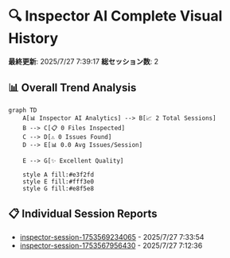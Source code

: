 # 🔍 Inspector AI Complete Visual History

**最終更新**: 2025/7/27 7:39:17
**総セッション数**: 2

## 📊 Overall Trend Analysis

```mermaid
graph TD
    A[📊 Inspector AI Analytics] --> B[📈 2 Total Sessions]
    B --> C[📋 0 Files Inspected]
    C --> D[⚠️ 0 Issues Found]
    D --> E[📊 0.0 Avg Issues/Session]
    
    E --> G[✨ Excellent Quality]
    
    style A fill:#e3f2fd
    style E fill:#fff3e0
    style G fill:#e8f5e8
```

## 📋 Individual Session Reports

- [inspector-session-1753569234065](mermaid-inspector-session-1753569234065.md) - 2025/7/27 7:33:54
- [inspector-session-1753567956430](mermaid-inspector-session-1753567956430.md) - 2025/7/27 7:12:36
